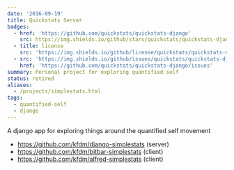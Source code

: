 ```yaml
---
date: '2016-09-19'
title: Quickstats Server
badges:
  - href: 'https://github.com/quickstats/quickstats-django'
    src: https://img.shields.io/github/stars/quickstats/quickstats-django?style=social
  - title: license
    src: 'https://img.shields.io/github/license/quickstats/quickstats-django'
  - src: 'https://img.shields.io/github/issues/quickstats/quickstats-django'
    href: 'https://github.com/quickstats/quickstats-django/issues'
summary: Personal project for exploring quantified self
status: retired
aliases:
  - /projects/simplestats.html
tags:
  - quantified-self
  - django
---
```


A django app for exploring things around the quantified self movement

- <https://github.com/kfdm/django-simplestats> (server)
- <https://github.com/kfdm/bitbar-simplestats> (client)
- <https://github.com/kfdm/alfred-simplestats> (client)
